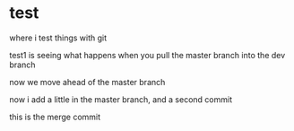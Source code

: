 # test
where i test things with git


test1 is seeing what happens when you pull the master branch into the dev branch

now we move ahead of the master branch

now i add a little in the master branch, and a second commit

this is the merge commit
